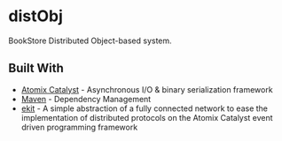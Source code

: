 # distObj
BookStore Distributed Object-based system.
## Built With

* [Atomix Catalyst](http://atomix.io/catalyst/) - Asynchronous I/O & binary serialization framework
* [Maven](https://maven.apache.org/) - Dependency Management
* [ekit](https://github.com/jopereira/ekit) - A simple abstraction of a fully connected network to ease the implementation of distributed protocols on the Atomix Catalyst event driven programming framework

